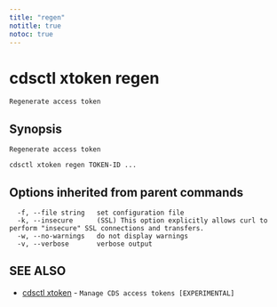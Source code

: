```yaml
---
title: "regen"
notitle: true
notoc: true
---
```

# cdsctl xtoken regen

`Regenerate access token`

## Synopsis

`Regenerate access token`

```
cdsctl xtoken regen TOKEN-ID ...
```

## Options inherited from parent commands

```
  -f, --file string   set configuration file
  -k, --insecure      (SSL) This option explicitly allows curl to perform "insecure" SSL connections and transfers.
  -w, --no-warnings   do not display warnings
  -v, --verbose       verbose output
```

## SEE ALSO

* [cdsctl xtoken](/docs/components/cdsctl/xtoken/)	 - `Manage CDS access tokens [EXPERIMENTAL]`

